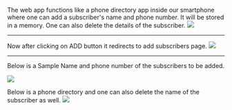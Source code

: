 The web app functions like a phone directory app inside our smartphone where one can add a subscriber's name and phone number. It will be stored
in a memory. One can also delete the details of the subscriber.
![](https://github.com/vjainlion/images/blob/master/Screenshot_20210613-171703_Chrome.jpg)

***************************************************************
Now after clicking on ADD button it redirects to add subscribers page.
![](https://github.com/vjainlion/images/blob/master/Screenshot_20210613-171709_Chrome.jpg)

***************************************************************

Below is a Sample Name and phone number of the subscribers to be added.

![](https://github.com/vjainlion/images/blob/master/Screenshot_20210613-171727_Chrome.jpg)


Below is a phone directory  and one can also delete the name of the subscriber as well.
![](https://github.com/vjainlion/images/blob/master/Screenshot_20210613-171756_Chrome.jpg)
